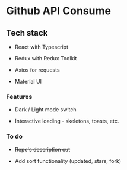 # Github API Consume

## Tech stack

- React with Typescript

- Redux with Redux Toolkit

- Axios for requests

- Material UI

### Features

- Dark / Light mode switch

- Interactive loading - skeletons, toasts, etc.

### To do

- ~~Repo's description cut~~

- Add sort functionality (updated, stars, fork)


